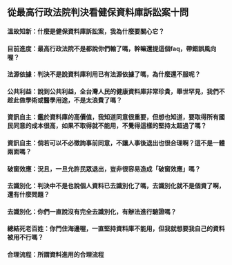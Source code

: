 ## 從最高行政法院判決看健保資料庫訴訟案十問

#### 溫故知新：什麼是健保資料庫訴訟案，我為什麼要關心它？

#### 目前進度：最高行政法院不是都說你們輸了嗎，幹嘛還提這個faq，帶錯誤風向喔？

#### 法源依據：判決不是說資料庫利用已有法源依據了嗎，為什麼還不服呢？

#### 公共利益：說到公共利益，全台灣人民的健康資料庫非常珍貴，舉世罕見，我們不趁此做學術或醫學用途，不是太浪費了嗎？

#### 資訊自主：鑑於資料庫的高價值，我知道同意很重要，但想也知道，要取得所有國民同意的成本很高，如果不取得就不能用，不覺得這樣的堅持太超過了嗎？

#### 資訊自主：倘若可以不必徵詢事前同意，不讓人事後退出也很合理啊？這不是一體兩面嗎？

#### 破窗效應：況且，一旦允許民眾退出，豈非很容易造成「破窗效應」嗎？

#### 去識別化：判決中不是也說個人資料已去識別化了嗎，去識別化就不是個資了啊，還有什麼問題？

#### 去識別化：你們一直說沒有完全去識別化，有辦法進行驗證嗎？

#### 總結死老百姓：你門住海邊喔，一直堅持資料庫不能用，但我就想要我自己的資料被用不行嗎？

#### 合理流程：所謂資料進用的合理流程
